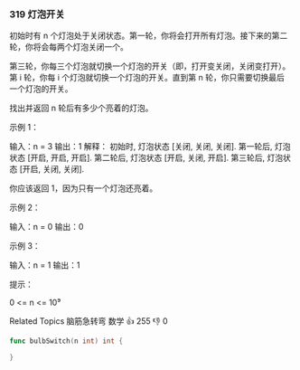 ### 319 灯泡开关
初始时有 n 个灯泡处于关闭状态。第一轮，你将会打开所有灯泡。接下来的第二轮，你将会每两个灯泡关闭一个。

 第三轮，你每三个灯泡就切换一个灯泡的开关（即，打开变关闭，关闭变打开）。第 i 轮，你每 i 个灯泡就切换一个灯泡的开关。直到第 n 轮，你只需要切换最后
一个灯泡的开关。

 找出并返回 n 轮后有多少个亮着的灯泡。



 示例 1：




输入：n = 3
输出：1
解释：
初始时, 灯泡状态 [关闭, 关闭, 关闭].
第一轮后, 灯泡状态 [开启, 开启, 开启].
第二轮后, 灯泡状态 [开启, 关闭, 开启].
第三轮后, 灯泡状态 [开启, 关闭, 关闭].

你应该返回 1，因为只有一个灯泡还亮着。


 示例 2：


输入：n = 0
输出：0


 示例 3：


输入：n = 1
输出：1




 提示：


 0 <= n <= 10⁹

 Related Topics 脑筋急转弯 数学 👍 255 👎 0
 
```go
func bulbSwitch(n int) int {

}
```